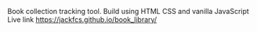 Book collection tracking tool. 
Build using HTML CSS and vanilla JavaScript
Live link https://jackfcs.github.io/book_library/

